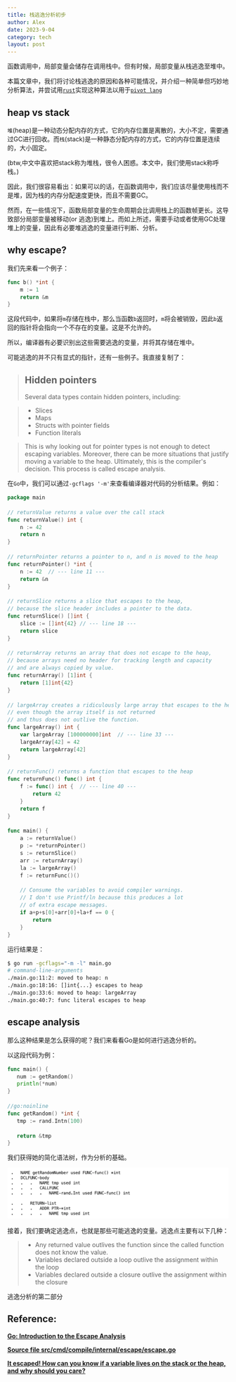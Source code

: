 ```yaml
---
title: 栈逃逸分析初步
author: Alex
date: 2023-9-04
category: tech
layout: post
--- 
```


函数调用中，局部变量会储存在调用栈中。但有时候，局部变量从栈逃逸至堆中。

本篇文章中，我们将讨论栈逃逸的原因和各种可能情况，并介绍一种简单但巧妙地分析算法，并尝试用[`rust`](https://www.rust-lang.org/)实现这种算法以用于[`pivot lang`](https://lang.pivotstudio.cn/)

## heap vs stack

`堆`(heap)是一种动态分配内存的方式，它的内存位置是离散的，大小不定，需要通过GC进行回收。而`栈`(stack)是一种静态分配内存的方式，它的内存位置是连续的，大小固定。

(btw,中文中喜欢把stack称为堆栈，很令人困惑。本文中，我们使用stack称呼栈。)

因此，我们很容易看出：如果可以的话，在函数调用中，我们应该尽量使用栈而不是堆，因为栈的内存分配速度更快，而且不需要GC。

然而，在一些情况下，函数局部变量的生命周期会比调用栈上的函数帧更长。这导致部分局部变量被移动(or 逃逸)到堆上。而如上所述，需要手动或者使用GC处理堆上的变量，因此有必要堆逃逸的变量进行判断、分析。

## why escape?

我们先来看一个例子：

```go
func b() *int {
    m := 1
    return &m
}
```

这段代码中，如果将`m`存储在栈中，那么当函数`b`返回时，`m`将会被销毁，因此`b`返回的指针将会指向一个不存在的变量。这是不允许的。

所以，编译器有必要识别出这些需要逃逸的变量，并将其存储在堆中。

可能逃逸的并不只有显式的指针，还有一些例子。我直接复制了：

>## Hidden pointers
>Several data types contain hidden pointers, including:

>- Slices
>- Maps
>- Structs with pointer fields
>- Function literals

>This is why looking out for pointer types is not enough to detect escaping variables. Moreover, there can be more situations that justify moving a variable to the heap. Ultimately, this is the compiler's decision. This process is called escape analysis.

在`Go`中，我们可以通过`-gcflags '-m'`来查看编译器对代码的分析结果。例如：

```go
package main

// returnValue returns a value over the call stack
func returnValue() int {
    n := 42
    return n
}

// returnPointer returns a pointer to n, and n is moved to the heap
func returnPointer() *int {
    n := 42  // --- line 11 ---
    return &n
}

// returnSlice returns a slice that escapes to the heap,
// because the slice header includes a pointer to the data.
func returnSlice() []int {
    slice := []int{42} // --- line 18 ---
    return slice
}

// returnArray returns an array that does not escape to the heap,
// because arrays need no header for tracking length and capacity
// and are always copied by value.
func returnArray() [1]int {
    return [1]int{42}
}

// largeArray creates a ridiculously large array that escapes to the heap,
// even though the array itself is not returned
// and thus does not outlive the function.
func largeArray() int {
    var largeArray [100000000]int  // --- line 33 ---
    largeArray[42] = 42
    return largeArray[42]
}

// returnFunc() returns a function that escapes to the heap
func returnFunc() func() int {
    f := func() int {  // --- line 40 ---
        return 42
    }
    return f
}

func main() {
    a := returnValue()
    p := *returnPointer()
    s := returnSlice()
    arr := returnArray()
    la := largeArray()
    f := returnFunc()()

    // Consume the variables to avoid compiler warnings.
    // I don't use Printf/ln because this produces a lot 
    // of extra escape messages.
    if a+p+s[0]+arr[0]+la+f == 0 {
        return
    }
}
```
运行结果是：

```bash
$ go run -gcflags="-m -l" main.go
# command-line-arguments
./main.go:11:2: moved to heap: n
./main.go:18:16: []int{...} escapes to heap
./main.go:33:6: moved to heap: largeArray
./main.go:40:7: func literal escapes to heap
```

## escape analysis

那么这种结果是怎么获得的呢？我们来看看Go是如何进行逃逸分析的。

以这段代码为例：

```go   
func main() {
   num := getRandom()
   println(*num)
}

//go:noinline
func getRandom() *int {
   tmp := rand.Intn(100)

   return &tmp
}
```

我们获得她的简化语法树，作为分析的基础。

![simpified AST](/assets/gitbook/images/ast.jpg)


接着，我们要确定逃逸点，也就是那些可能逃逸的变量。逃逸点主要有以下几种：

>- Any returned value outlives the function since the called function does not know the value.
>- Variables declared outside a loop outlive the assignment within the loop
>- Variables declared outside a closure outlive the assignment within the closure

逃逸分析的第二部分

## Reference:

[**Go: Introduction to the Escape Analysis**](https://medium.com/a-journey-with-go/go-introduction-to-the-escape-analysis-f7610174e890)

[**Source file src/cmd/compile/internal/escape/escape.go**](https://tip.golang.org/src/cmd/compile/internal/escape/escape.go)

[**It escaped! How can you know if a variable lives on the stack or the heap, and why should you care?**](https://appliedgo.com/blog/how-to-do-escape-analysis)